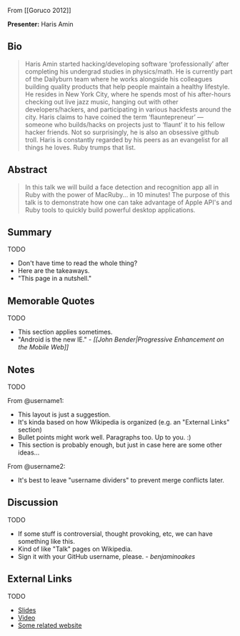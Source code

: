 From [[Goruco 2012]]

**Presenter:** Haris Amin

## Bio

> Haris Amin started hacking/developing software ‘professionally’ after completing his undergrad studies in physics/math. He is currently part of the Dailyburn team where he works alongside his colleagues building quality products that help people maintain a healthy lifestyle. He resides in New York City, where he spends most of his after-hours checking out live jazz music, hanging out with other developers/hackers, and participating in various hackfests around the city. Haris claims to have coined the term ‘flauntepreneur’ — someone who builds/hacks on projects just to ‘flaunt’ it to his fellow hacker friends. Not so surprisingly, he is also an obsessive github troll. Haris is constantly regarded by his peers as an evangelist for all things he loves. Ruby trumps that list.

## Abstract

> In this talk we will build a face detection and recognition app all in Ruby with the power of MacRuby... in 10 minutes! The purpose of this talk is to demonstrate how one can take advantage of Apple API's and Ruby tools to quickly build powerful desktop applications.

## Summary

TODO

* Don't have time to read the whole thing?
* Here are the takeaways.
* "This page in a nutshell."

## Memorable Quotes

TODO

* This section applies sometimes.
* "Android is the new IE." - _[[John Bender|Progressive Enhancement on the Mobile Web]]_

## Notes

TODO

From @username1:

* This layout is just a suggestion.
* It's kinda based on how Wikipedia is organized (e.g. an "External Links" section)
* Bullet points might work well.  Paragraphs too.  Up to you.  :)
* This section is probably enough, but just in case here are some other ideas...

From @username2:

* It's best to leave "username dividers" to prevent merge conflicts later.

## Discussion

TODO

* If some stuff is controversial, thought provoking, etc, we can have something like this.
* Kind of like "Talk" pages on Wikipedia.
* Sign it with your GitHub username, please.  - _benjaminoakes_

## External Links

TODO

* [Slides](http://www.example.com/)
* [Video](http://www.example.com/)
* [Some related website](http://www.example.com/)
